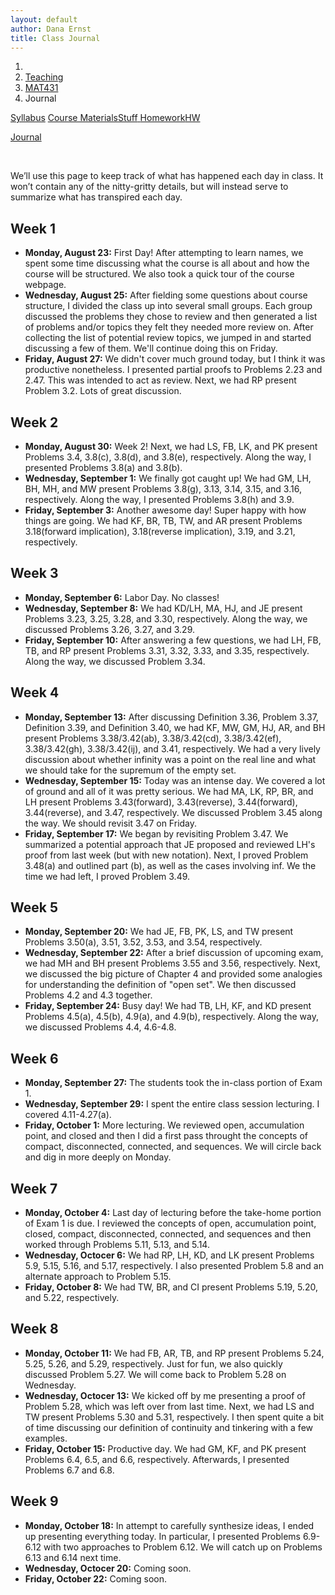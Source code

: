 ```yaml
---
layout: default
author: Dana Ernst
title: Class Journal
---
```


<ol class="breadcrumb">
  <li><a href="/"><i class="fa fa-home"></i></a></li>
  <li><a href="/teaching/">Teaching</a></li>
  <li><a href="/teaching/mat431f21">MAT431</a></li>
  <li class="active">Journal</li>
</ol>

<div class="row">
<div class="col-xs-12">
<div class="btn-group btn-group-justified">
<a class="btn btn-default btn-success" href="{{site.baseurl}}/teaching/mat431f21/syllabus/">Syllabus</a>

<a class="btn btn-default btn-primary" href="{{site.baseurl}}/teaching/mat431f21/materials/">
<span class="hidden-xs">Course Materials</span><span class="visible-xs">Stuff</span>
</a>

<a class="btn btn-default btn-warning" href="{{site.baseurl}}/teaching/mat431f21/homework/">
<span class="hidden-xs">Homework</span><span class="visible-xs">HW</span>
</a>

<a class="btn btn-default btn-info" href="{{site.baseurl}}/teaching/mat431f21/journal/">Journal</a>
</div>
</div>
</div>

<br>

We’ll use this page to keep track of what has happened each day in class. It won’t contain any of the nitty-gritty details, but will instead serve to summarize what has transpired each day.

## Week 1 ##
<ul class="fa-ul">
  <li><i class="fa-li far fa-calendar-check"></i><b>Monday, August 23:</b> First Day!  After attempting to learn names, we spent some time discussing what the course is all about and how the course will be structured. We also took a quick tour of the course webpage.</li>
  <li><i class="fa-li far fa-calendar-check"></i><b>Wednesday, August 25:</b> After fielding some questions about course structure, I divided the class up into several small groups.  Each group discussed the problems they chose to review and then generated a list of problems and/or topics they felt they needed more review on. After collecting the list of potential review topics, we jumped in and started discussing a few of them. We'll continue doing this on Friday.</li>
  <li><i class="fa-li far fa-calendar-check"></i><b>Friday, August 27:</b> We didn't cover much ground today, but I think it was productive nonetheless.  I presented partial proofs to Problems 2.23 and 2.47. This was intended to act as review.  Next, we had RP present Problem 3.2.  Lots of great discussion.</li>
</ul>

## Week 2 ##
<ul class="fa-ul">
  <li><i class="fa-li far fa-calendar-check"></i><b>Monday, August 30:</b> Week 2! Next, we had LS, FB, LK, and PK present Problems 3.4, 3.8(c), 3.8(d), and 3.8(e), respectively. Along the way, I presented Problems 3.8(a) and 3.8(b).</li>
  <li><i class="fa-li far fa-calendar-check"></i><b>Wednesday, September 1:</b> We finally got caught up! We had GM, LH, BH, MH, and MW present Problems 3.8(g), 3.13, 3.14, 3.15, and 3.16, respectively.  Along the way, I presented Problems 3.8(h) and 3.9.</li>
  <li><i class="fa-li far fa-calendar-check"></i><b>Friday, September 3:</b> Another awesome day!  Super happy with how things are going.  We had KF, BR, TB, TW, and AR present Problems 3.18(forward implication), 3.18(reverse implication), 3.19, and 3.21, respectively.</li>
</ul>

## Week 3 ##
<ul class="fa-ul">
  <li><i class="fa-li far fa-calendar-check"></i><b>Monday, September 6:</b> Labor Day. No classes!</li>
  <li><i class="fa-li far fa-calendar-check"></i><b>Wednesday, September 8:</b> We had KD/LH, MA, HJ, and JE present Problems 3.23, 3.25, 3.28, and 3.30, respectively.  Along the way, we discussed Problems 3.26, 3.27, and 3.29.</li>
  <li><i class="fa-li far fa-calendar-check"></i><b>Friday, September 10:</b> After answering a few questions, we had LH, FB, TB, and RP present Problems 3.31, 3.32, 3.33, and 3.35, respectively.  Along the way, we discussed Problem 3.34.</li>
</ul>

## Week 4 ##
<ul class="fa-ul">
  <li><i class="fa-li far fa-calendar-check"></i><b>Monday, September 13:</b> After discussing Definition 3.36, Problem 3.37, Definition 3.39, and Definition 3.40, we had KF, MW, GM, HJ, AR, and BH present Problems 3.38/3.42(ab), 3.38/3.42(cd), 3.38/3.42(ef), 3.38/3.42(gh), 3.38/3.42(ij), and 3.41, respectively. We had a very lively discussion about whether infinity was a point on the real line and what we should take for the supremum of the empty set.</li>
  <li><i class="fa-li far fa-calendar-check"></i><b>Wednesday, September 15:</b> Today was an intense day.  We covered a lot of ground and all of it was pretty serious.  We had MA, LK, RP, BR, and LH present Problems 3.43(forward), 3.43(reverse), 3.44(forward), 3.44(reverse), and 3.47, respectively. We discussed Problem 3.45 along the way. We should revisit 3.47 on Friday.</li>
  <li><i class="fa-li far fa-calendar-check"></i><b>Friday, September 17:</b> We began by revisiting Problem 3.47.  We summarized a potential approach that JE proposed and reviewed LH's proof from last week (but with new notation).  Next, I proved Problem 3.48(a) and outlined part (b), as well as the cases involving inf.  We the time we had left, I proved Problem 3.49.</li>
</ul>

## Week 5 ##
<ul class="fa-ul">
  <li><i class="fa-li far fa-calendar-check"></i><b>Monday, September 20:</b> We had JE, FB, PK, LS, and TW present Problems 3.50(a), 3.51, 3.52, 3.53, and 3.54, respectively.</li>
  <li><i class="fa-li far fa-calendar-check"></i><b>Wednesday, September 22:</b> After a brief discussion of upcoming exam, we had MH and BH present Problems 3.55 and 3.56, respectively.  Next, we discussed the big picture of Chapter 4 and provided some analogies for understanding the definition of "open set". We then discussed Problems 4.2 and 4.3 together.</li>
  <li><i class="fa-li far fa-calendar-check"></i><b>Friday, September 24:</b> Busy day!  We had TB, LH, KF, and KD present Problems 4.5(a), 4.5(b), 4.9(a), and 4.9(b), respectively.  Along the way, we discussed Problems 4.4, 4.6-4.8.</li>
</ul>

## Week 6 ##
<ul class="fa-ul">
  <li><i class="fa-li far fa-calendar-check"></i><b>Monday, September 27:</b> The students took the in-class portion of Exam 1.</li>
  <li><i class="fa-li far fa-calendar-check"></i><b>Wednesday, September 29:</b> I spent the entire class session lecturing.  I covered 4.11-4.27(a).</li>
  <li><i class="fa-li far fa-calendar-check"></i><b>Friday, October 1:</b> More lecturing. We reviewed open, accumulation point, and closed and then I did a first pass throught the concepts of compact, disconnected, connected, and sequences.  We will circle back and dig in more deeply on Monday.</li>
</ul>

## Week 7 ##
<ul class="fa-ul">
  <li><i class="fa-li far fa-calendar-check"></i><b>Monday, October 4:</b> Last day of lecturing before the take-home portion of Exam 1 is due.  I reviewed the concepts of open, accumulation point, closed, compact, disconnected, connected, and sequences and then worked through Problems 5.11, 5.13, and 5.14.</li>
  <li><i class="fa-li far fa-calendar-check"></i><b>Wednesday, Octocer 6:</b> We had RP, LH, KD, and LK present Problems 5.9, 5.15, 5.16, and 5.17, respectively. I also presented Problem 5.8 and an alternate approach to Problem 5.15.</li>
  <li><i class="fa-li far fa-calendar-check"></i><b>Friday, October 8:</b> We had TW, BR, and CI present Problems 5.19, 5.20, and 5.22, respectively.</li>
</ul>

## Week 8 ##
<ul class="fa-ul">
  <li><i class="fa-li far fa-calendar-check"></i><b>Monday, October 11:</b> We had FB, AR, TB, and RP present Problems 5.24, 5.25, 5.26, and 5.29, respectively. Just for fun, we also quickly discussed Problem 5.27. We will come back to Problem 5.28 on Wednesday.</li>
  <li><i class="fa-li far fa-calendar-check"></i><b>Wednesday, Octocer 13:</b> We kicked off by me presenting a proof of Problem 5.28, which was left over from last time.  Next, we had LS and TW present Problems 5.30 and 5.31, respectively.  I then spent quite a bit of time discussing our definition of continuity and tinkering with a few examples.</li>
  <li><i class="fa-li far fa-calendar-check"></i><b>Friday, October 15:</b> Productive day.  We had GM, KF, and PK present Problems 6.4, 6.5, and 6.6, respectively.  Afterwards, I presented Problems 6.7 and 6.8.</li>
</ul>

## Week 9 ##
<ul class="fa-ul">
  <li><i class="fa-li far fa-calendar-check"></i><b>Monday, October 18:</b> In attempt to carefully synthesize ideas, I ended up presenting everything today.  In particular, I presented Problems 6.9-6.12 with two approaches to Problem 6.12.  We will catch up on Problems 6.13 and 6.14 next time.</li>
  <li><i class="fa-li far fa-calendar-check"></i><b>Wednesday, Octocer 20:</b> Coming soon.</li>
  <li><i class="fa-li far fa-calendar-check"></i><b>Friday, October 22:</b> Coming soon.</li>
</ul>
